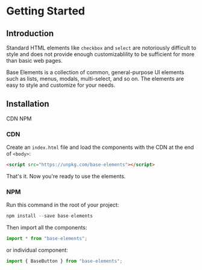 # Getting Started

## Introduction

Standard HTML elements like `checkbox` and `select` are notoriously difficult to style and does not provide enough customizablility to be sufficient for more than basic web pages.

Base Elements is a collection of common, general-purpose UI elements such as lists, menus, modals, multi-select, and so on. The elements are easy to style and customize for your needs.

## Installation

<base-tabs>
  <base-tab target="cdn-tab" selected>CDN</base-tab>
  <base-tab target="npm-tab">NPM</base-tab>
</base-tabs>

<div id="cdn-tab">

### CDN

Create an `index.html` file and load the components with the CDN at the end of `<body>`:

```html
<script src="https://unpkg.com/base-elements"></script>
```

That's it. Now you're ready to use the elements.

</div>

<div id="npm-tab">

### NPM

Run this command in the root of your project:

```js
npm install --save base-elements

```

Then import all the components:

```js
import * from "base-elements";
```

or individual component:

```js
import { BaseButton } from "base-elements";
```

</div>
